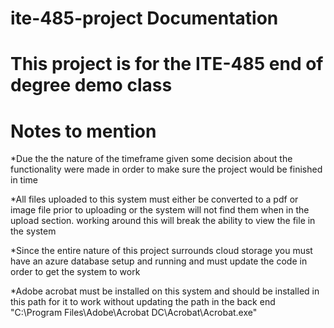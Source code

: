 # ite-485-project Documentation
# This project is for the ITE-485 end of degree demo class
#


# Notes to mention
  *Due the the nature of the timeframe given some decision about the functionality were made in order to make sure the project would be finished in time
  
  *All files uploaded to this system must either be converted to a pdf or image file prior to uploading or the system will not find them when in the upload section. working around this will break the ability to view the file in the system
  
  *Since the entire nature of this project surrounds cloud storage you must have an azure database setup and running and must update the code in order to get the system to work
  
  *Adobe acrobat must be installed on this system and should be installed in this path for it to work without updating the path in the back end "C:\Program Files\Adobe\Acrobat DC\Acrobat\Acrobat.exe"
